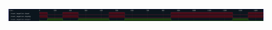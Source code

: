 

<p>
<svg viewBox="0 0 1650 80" xmlns="http://www.w3.org/2000/svg">
<defs>
<clipPath id="clip">
<rect height="80" width="1650" x="0" y="0"/>
</clipPath>
</defs>
<rect fill="#0B151D" height="80" stroke="darkblue" width="1650" x="0" y="0"/>
<line stroke="#333333" stroke-width="1" x1="200" x2="200" y1="0" y2="80"/>
<text clip-path="url(#clip)" dominant-baseline="middle" fill="#D4D4D4" font-family="monospace" font-size="10px" text-anchor="middle" x="200" y="10">
0
</text>
<line stroke="#333333" stroke-width="1" x1="300" x2="300" y1="0" y2="80"/>
<text clip-path="url(#clip)" dominant-baseline="middle" fill="#D4D4D4" font-family="monospace" font-size="10px" text-anchor="middle" x="300" y="10">
100
</text>
<line stroke="#333333" stroke-width="1" x1="400" x2="400" y1="0" y2="80"/>
<text clip-path="url(#clip)" dominant-baseline="middle" fill="#D4D4D4" font-family="monospace" font-size="10px" text-anchor="middle" x="400" y="10">
200
</text>
<line stroke="#333333" stroke-width="1" x1="500" x2="500" y1="0" y2="80"/>
<text clip-path="url(#clip)" dominant-baseline="middle" fill="#D4D4D4" font-family="monospace" font-size="10px" text-anchor="middle" x="500" y="10">
300
</text>
<line stroke="#333333" stroke-width="1" x1="600" x2="600" y1="0" y2="80"/>
<text clip-path="url(#clip)" dominant-baseline="middle" fill="#D4D4D4" font-family="monospace" font-size="10px" text-anchor="middle" x="600" y="10">
400
</text>
<line stroke="#333333" stroke-width="1" x1="700" x2="700" y1="0" y2="80"/>
<text clip-path="url(#clip)" dominant-baseline="middle" fill="#D4D4D4" font-family="monospace" font-size="10px" text-anchor="middle" x="700" y="10">
500
</text>
<line stroke="#333333" stroke-width="1" x1="800" x2="800" y1="0" y2="80"/>
<text clip-path="url(#clip)" dominant-baseline="middle" fill="#D4D4D4" font-family="monospace" font-size="10px" text-anchor="middle" x="800" y="10">
600
</text>
<line stroke="#333333" stroke-width="1" x1="900" x2="900" y1="0" y2="80"/>
<text clip-path="url(#clip)" dominant-baseline="middle" fill="#D4D4D4" font-family="monospace" font-size="10px" text-anchor="middle" x="900" y="10">
700
</text>
<line stroke="#333333" stroke-width="1" x1="1000" x2="1000" y1="0" y2="80"/>
<text clip-path="url(#clip)" dominant-baseline="middle" fill="#D4D4D4" font-family="monospace" font-size="10px" text-anchor="middle" x="1000" y="10">
800
</text>
<line stroke="#333333" stroke-width="1" x1="1100" x2="1100" y1="0" y2="80"/>
<text clip-path="url(#clip)" dominant-baseline="middle" fill="#D4D4D4" font-family="monospace" font-size="10px" text-anchor="middle" x="1100" y="10">
900
</text>
<line stroke="#333333" stroke-width="1" x1="1200" x2="1200" y1="0" y2="80"/>
<text clip-path="url(#clip)" dominant-baseline="middle" fill="#D4D4D4" font-family="monospace" font-size="10px" text-anchor="middle" x="1200" y="10">
1000
</text>
<line stroke="#333333" stroke-width="1" x1="1300" x2="1300" y1="0" y2="80"/>
<text clip-path="url(#clip)" dominant-baseline="middle" fill="#D4D4D4" font-family="monospace" font-size="10px" text-anchor="middle" x="1300" y="10">
1100
</text>
<line stroke="#333333" stroke-width="1" x1="1400" x2="1400" y1="0" y2="80"/>
<text clip-path="url(#clip)" dominant-baseline="middle" fill="#D4D4D4" font-family="monospace" font-size="10px" text-anchor="middle" x="1400" y="10">
1200
</text>
<line stroke="#333333" stroke-width="1" x1="1500" x2="1500" y1="0" y2="80"/>
<text clip-path="url(#clip)" dominant-baseline="middle" fill="#D4D4D4" font-family="monospace" font-size="10px" text-anchor="middle" x="1500" y="10">
1300
</text>
<line stroke="#333333" stroke-width="1" x1="1600" x2="1600" y1="0" y2="80"/>
<text clip-path="url(#clip)" dominant-baseline="middle" fill="#D4D4D4" font-family="monospace" font-size="10px" text-anchor="middle" x="1600" y="10">
1400
</text>
<text dominant-baseline="middle" fill="#D4D4D4" font-family="monospace" font-size="10px" text-anchor="start" x="3" y="10">
Time:
</text>
<text dominant-baseline="middle" fill="#D4D4D4" font-family="monospace" font-size="10px" text-anchor="start" x="3" xml:space="preserve" y="30">
.reset_negation.input
<title>top.reset_negation.input</title>
</text>
<rect fill="#470B17" height="14" stroke="none" width="49" x="201" y="23"/>
<path d="M 200 30 L 200 23 L 251 23 L 251 30" fill="none" stroke="#D62246" stroke-width="1"/>
<path d="M 251 30 L 251 37 L 351 37 L 351 30" fill="none" stroke="#D62246" stroke-width="1"/>
<rect fill="#470B17" height="14" stroke="none" width="98" x="352" y="23"/>
<path d="M 351 30 L 351 23 L 451 23 L 451 30" fill="none" stroke="#D62246" stroke-width="1"/>
<path d="M 451 30 L 451 37 L 651 37 L 651 30" fill="none" stroke="#D62246" stroke-width="1"/>
<rect fill="#470B17" height="14" stroke="none" width="98" x="652" y="23"/>
<path d="M 651 30 L 651 23 L 751 23 L 751 30" fill="none" stroke="#D62246" stroke-width="1"/>
<path d="M 751 30 L 751 37 L 1051 37 L 1051 30" fill="none" stroke="#D62246" stroke-width="1"/>
<rect fill="#470B17" height="14" stroke="none" width="398" x="1052" y="23"/>
<path d="M 1051 30 L 1051 23 L 1451 23 L 1451 30" fill="none" stroke="#D62246" stroke-width="1"/>
<path d="M 1451 30 L 1451 37 L 1551 37 L 1551 30" fill="none" stroke="#D62246" stroke-width="1"/>
<rect fill="#470B17" height="14" stroke="none" width="97" x="1552" y="23"/>
<path d="M 1551 30 L 1551 23 L 1650 23 L 1650 30" fill="none" stroke="#D62246" stroke-width="1"/>
<text dominant-baseline="middle" fill="#D4D4D4" font-family="monospace" font-size="10px" text-anchor="start" x="3" xml:space="preserve" y="50">
.reset_negation.input@
<title>top.reset_negation.input@</title>
</text>
<rect fill="#470B17" height="14" stroke="none" width="49" x="201" y="43"/>
<path d="M 200 50 L 200 43 L 251 43 L 251 50" fill="none" stroke="#D62246" stroke-width="1"/>
<path d="M 251 50 L 251 57 L 351 57 L 351 50" fill="none" stroke="#D62246" stroke-width="1"/>
<rect fill="#470B17" height="14" stroke="none" width="98" x="352" y="43"/>
<path d="M 351 50 L 351 43 L 451 43 L 451 50" fill="none" stroke="#D62246" stroke-width="1"/>
<path d="M 451 50 L 451 57 L 651 57 L 651 50" fill="none" stroke="#D62246" stroke-width="1"/>
<rect fill="#470B17" height="14" stroke="none" width="98" x="652" y="43"/>
<path d="M 651 50 L 651 43 L 751 43 L 751 50" fill="none" stroke="#D62246" stroke-width="1"/>
<path d="M 751 50 L 751 57 L 1051 57 L 1051 50" fill="none" stroke="#D62246" stroke-width="1"/>
<rect fill="#470B17" height="14" stroke="none" width="398" x="1052" y="43"/>
<path d="M 1051 50 L 1051 43 L 1451 43 L 1451 50" fill="none" stroke="#D62246" stroke-width="1"/>
<path d="M 1451 50 L 1451 57 L 1551 57 L 1551 50" fill="none" stroke="#D62246" stroke-width="1"/>
<rect fill="#470B17" height="14" stroke="none" width="97" x="1552" y="43"/>
<path d="M 1551 50 L 1551 43 L 1650 43 L 1650 50" fill="none" stroke="#D62246" stroke-width="1"/>
<text dominant-baseline="middle" fill="#D4D4D4" font-family="monospace" font-size="10px" text-anchor="start" x="3" xml:space="preserve" y="70">
.reset_negation.output
<title>top.reset_negation.output</title>
</text>
<path d="M 200 70 L 200 77 L 251 77 L 251 70" fill="none" stroke="#56C126" stroke-width="1"/>
<rect fill="#1C400C" height="14" stroke="none" width="98" x="252" y="63"/>
<path d="M 251 70 L 251 63 L 351 63 L 351 70" fill="none" stroke="#56C126" stroke-width="1"/>
<path d="M 351 70 L 351 77 L 451 77 L 451 70" fill="none" stroke="#56C126" stroke-width="1"/>
<rect fill="#1C400C" height="14" stroke="none" width="198" x="452" y="63"/>
<path d="M 451 70 L 451 63 L 651 63 L 651 70" fill="none" stroke="#56C126" stroke-width="1"/>
<path d="M 651 70 L 651 77 L 751 77 L 751 70" fill="none" stroke="#56C126" stroke-width="1"/>
<rect fill="#1C400C" height="14" stroke="none" width="298" x="752" y="63"/>
<path d="M 751 70 L 751 63 L 1051 63 L 1051 70" fill="none" stroke="#56C126" stroke-width="1"/>
<path d="M 1051 70 L 1051 77 L 1451 77 L 1451 70" fill="none" stroke="#56C126" stroke-width="1"/>
<rect fill="#1C400C" height="14" stroke="none" width="98" x="1452" y="63"/>
<path d="M 1451 70 L 1451 63 L 1551 63 L 1551 70" fill="none" stroke="#56C126" stroke-width="1"/>
<path d="M 1551 70 L 1551 77 L 1650 77 L 1650 70" fill="none" stroke="#56C126" stroke-width="1"/>
</svg>
</p>